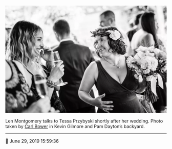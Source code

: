 ![Len Montgomery talks to Tessa Przybyski](assets/e5f373f5e43731f148e4e686ca4e31ea.webp)

Len Montgomery talks to Tessa Przybyski shortly after her wedding. Photo taken by [Carl Bower](http://carlbowerphotos.com/) in Kevin Gilmore and Pam Dayton’s backyard.

- - - -

<span aria-hidden="true">📅</span> June 29, 2019 15:59:36
